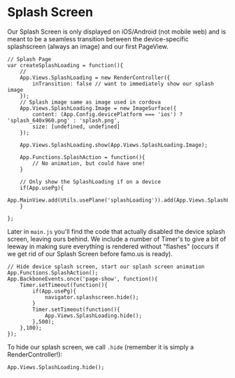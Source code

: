 # Splash Screen

Our Splash Screen is only displayed on iOS/Android (not mobile web) and is meant to be a seamless transition between the device-specific splashscreen (always an image) and our first PageView. 

    // Splash Page
    var createSplashLoading = function(){
        // 
        App.Views.SplashLoading = new RenderController({
            inTransition: false // want to immediately show our splash image
        });
        // Splash image same as image used in cordova
        App.Views.SplashLoading.Image = new ImageSurface({
            content: (App.Config.devicePlatform === 'ios') ? 'splash_640x960.png' : 'splash.png',
            size: [undefined, undefined]
        });

        App.Views.SplashLoading.show(App.Views.SplashLoading.Image);

        App.Functions.SplashAction = function(){
            // No animation, but could have one!
        }

        // Only show the SplashLoading if on a device
        if(App.usePg){
            App.MainView.add(Utils.usePlane('splashLoading')).add(App.Views.SplashLoading);
        }

    };
    

Later in `main.js` you'll find the code that actually disabled the device splash screen, leaving ours behind. We include a number of Timer's to give a bit of leeway in making sure everything is rendered without "flashes" (occurs if we get rid of our Splash Screen before famo.us is ready). 
    
    // Hide device splash screen, start our splash screen animation
    App.Functions.SplashAction();
    App.BackboneEvents.once('page-show', function(){
        Timer.setTimeout(function(){
            if(App.usePg){
                navigator.splashscreen.hide();
            }
            Timer.setTimeout(function(){
                App.Views.SplashLoading.hide();
            },500);
        },100);
    });
    


To hide our splash screen, we call `.hide` (remember it is simply a RenderController!): 

    App.Views.SplashLoading.hide();


    
    

